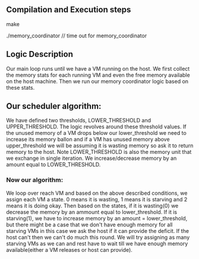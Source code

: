 
  

## Compilation and Execution steps

  

make

./memory_coordinator <N> // time out for memory_coordinator

## Logic Description

Our main loop runs until we have a VM running on the host. We first collect the memory stats for each running VM and even the free memory available on the host machine. Then we run our memory coordinator logic based on these stats.

## Our scheduler algorithm:
We have defined two thresholds, LOWER_THRESHOLD and UPPER_THRESHOLD. The logic revolves around these threshold values. If the unused memory of a VM drops below our lower_threshold we need to increase its memory ballon and if a VM has unused memory above upper_threshold we will be assuming it is wasting memory so ask it to return memory to the host.
Note LOWER_THRESHOLD is also the memory unit that we exchange in single iteration. We increase/decrease memory by an amount equal to LOWER_THRESHOLD.

### Now our algorithm:
We loop over reach VM and based on the above described conditions, we assign each VM a state. 0 means it is wasting, 1 means it is starving and 2 means it is doing okay. Then based on the states, if it is wasting(0) we decrease the memory by an ammount equal to lower_threshold. If it is starving(1), we have to increase memory by an amount = lower_threshold, but there might be a case that we don't have enough memory for all starving VMs in this case we ask the host if it can provide the deficit. If the host can't then we can't do much this round. We will try assigning as many starving VMs as we can and rest have to wait till we have enough memory available(either a VM releases or host can provide).
